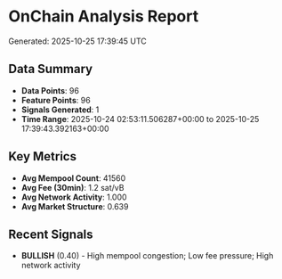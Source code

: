 # OnChain Analysis Report
Generated: 2025-10-25 17:39:45 UTC

## Data Summary
- **Data Points**: 96
- **Feature Points**: 96
- **Signals Generated**: 1
- **Time Range**: 2025-10-24 02:53:11.506287+00:00 to 2025-10-25 17:39:43.392163+00:00

## Key Metrics
- **Avg Mempool Count**: 41560
- **Avg Fee (30min)**: 1.2 sat/vB
- **Avg Network Activity**: 1.000
- **Avg Market Structure**: 0.639

## Recent Signals
- **BULLISH** (0.40) - High mempool congestion; Low fee pressure; High network activity
